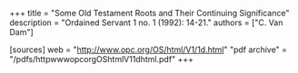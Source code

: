 +++
title = "Some Old Testament Roots and Their Continuing Significance"
description = "Ordained Servant 1 no. 1 (1992): 14-21."
authors = ["C. Van Dam"]

[sources]
web = "http://www.opc.org/OS/html/V1/1d.html"
"pdf archive" = "/pdfs/httpwwwopcorgOShtmlV11dhtml.pdf"
+++
